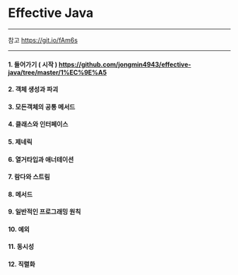 # Effective Java<br/>

-----------
참고
https://git.io/fAm6s

-----------

#### 1. 들어가기 ( 시작 ) https://github.com/jongmin4943/effective-java/tree/master/1%EC%9E%A5
#### 2. 객체 생성과 파괴 
#### 3. 모든객체의 공통 메서드
#### 4. 클래스와 인터페이스
#### 5. 제네릭
#### 6. 열거타입과 애너테이션
#### 7. 람다와 스트림
#### 8. 메서드
#### 9. 일반적인 프로그래밍 원칙
#### 10. 예외
#### 11. 동시성
#### 12. 직렬화
